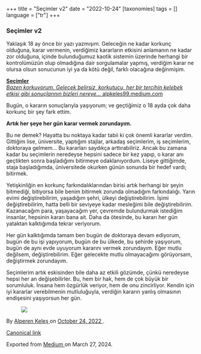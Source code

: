 +++
title = "Seçimler v2"
date = "2022-10-24"
[taxonomies]
tags = []
language = ["tr"]
+++

<article class="h-entry">
 <section class="e-content" data-field="body">
  <section class="section section--body section--first section--last" name="c3ab">
   <div class="section-content">
    <div class="section-inner sectionLayout--insetColumn">
     <h3 class="graf graf--h3 graf--leading graf--title" id="e31f" name="e31f">
      Seçimler v2
     </h3>
     <p class="graf graf--p graf-after--h3" id="302a" name="302a">
      Yaklaşık 18 ay önce bir yazı yazmışım. Geleceğin ne kadar korkunç olduğuna, karar vermenin, verdiğimiz kararların etkisini anlamanın ne kadar zor olduğuna, içinde bulunduğumuz kaotik sistemin üzerinde herhangi bir kontrolümüzün olup olmadığına dair sorgulamalar yapmış, verdiğim karar ne olursa olsun sonucunun iyi ya da kötü değil, farklı olacağına değinmişim.
     </p>
     <div class="graf graf--mixtapeEmbed graf-after--p" id="521d" name="521d">
      <a class="markup--anchor markup--mixtapeEmbed-anchor" data-href="https://alpkeles99.medium.com/se%C3%A7imler-6ff5e2480556" href="https://alpkeles99.medium.com/se%C3%A7imler-6ff5e2480556" title="https://alpkeles99.medium.com/se%C3%A7imler-6ff5e2480556">
       <strong class="markup--strong markup--mixtapeEmbed-strong">
        Seçimler
       </strong>
       <br/>
       <em class="markup--em markup--mixtapeEmbed-em">
        Bazen korkuyorum. Gelecek belirsiz, korkutucu, her bir tercihin kelebek etkisi gibi sonuçlarının bizleri nereye…
       </em>
       alpkeles99.medium.com
      </a>
      <a class="js-mixtapeImage mixtapeImage u-ignoreBlock" data-media-id="8fa7dc2089f1308dbc66f88672a1716e" data-thumbnail-img-id="1*d4RBW4JFLiUbudI0ICQbXg.png" href="https://alpkeles99.medium.com/se%C3%A7imler-6ff5e2480556" style="background-image: url(https://cdn-images-1.medium.com/fit/c/160/160/1*d4RBW4JFLiUbudI0ICQbXg.png);">
      </a>
     </div>
     <p class="graf graf--p graf-after--mixtapeEmbed" id="e521" name="e521">
      Bugün, o kararın sonuçlarıyla yaşıyorum; ve geçtiğimiz o 18 ayda çok daha korkunç bir şey fark ettim.
     </p>
     <p class="graf graf--p graf-after--p" id="f3cd" name="f3cd">
      <strong class="markup--strong markup--p-strong">
       Artık her şeye her gün karar vermek zorundayım.
      </strong>
     </p>
     <p class="graf graf--p graf-after--p" id="2f94" name="2f94">
      Bu ne demek? Hayatta bu noktaya kadar tabii ki çok önemli kararlar verdim. Gittiğim lise, üniversite, yaptığım stajlar, arkadaş seçimlerim, iş seçimlerim, doktoraya gelmem… Bu kararları saydıkça arttırabiliriz. Ancak bu zamana kadar bu seçimlerin neredeyse hepsini sadece bir kez yapıp, o karar anı geçtikten sonra başladığımı bitirmeye odaklanıyordum. Liseye gittiğimde, staja başladığımda, üniversitede okurken günün sonunda bir hedef vardı; bitirmek.
     </p>
     <p class="graf graf--p graf-after--p" id="f565" name="f565">
      Yetişkinliğin en korkunç farkındalıklarından birisi artık herhangi bir şeyin bitmediği, bitiyorsa bile benim bitirmek zorunda olmadığım farkındalığı. Yarın evimi değiştirebilirim, yaşadığım şehri, ülkeyi değiştirebilirim. İşimi değiştirebilirim, hatta belli bir seviyeye kadar mesleğimi bile değiştirebilirim. Kazanacağım para, yaşayacağım yer, çevremde bulundurmak istediğim insanlar, hepsinin kararı bana ait. Daha da ötesinde, bu kararı her gün yataktan kalktığımda tekrar veriyorum.
     </p>
     <p class="graf graf--p graf-after--p" id="3064" name="3064">
      Her gün kalktığımda tamam ben bugün de doktoraya devam ediyorum, bugün de bu işi yapıyorum, bugün de bu ülkede, bu şehirde yaşıyorum, bugün de aynı evde uyuyorum kararını vermek zorundayım. Eğer mutlu değilsem, değiştirebilirim. Eğer gelecekte mutlu olmayacağımı görüyorsam, değiştirmek zorundayım.
     </p>
     <p class="graf graf--p graf-after--p" id="adeb" name="adeb">
      Seçimlerim artık eskisinden bile daha az etkili gözümde, çünkü neredeyse hepsi her an değişebilirler. Bu, hem bir hak, hem de çok büyük bir sorumluluk. İnsana hem özgürlük veriyor, hem de onu zincirliyor. Kendin için iyi kararlar verebilmenin mutluluğuyla, verdiğin kararın yanlış olmasının endişesini yaşıyorsun her gün.
     </p>
     <figure class="graf graf--figure graf-after--p graf--trailing" id="c275" name="c275">
      <img class="graf-image" data-height="1000" data-image-id="1*hVmKv8-FticjlBx9oymlkg.gif" data-is-featured="true" data-width="2000" src="https://cdn-images-1.medium.com/max/800/1*hVmKv8-FticjlBx9oymlkg.gif"/>
     </figure>
    </div>
   </div>
  </section>
 </section>
 <footer>
  <p>
   By
   <a class="p-author h-card" href="https://medium.com/@alpkeles99">
    Alperen Keleş
   </a>
   on
   <a href="https://medium.com/p/ebc8debd7c28">
    <time class="dt-published" datetime="2022-10-24T23:44:21.270Z">
     October 24, 2022
    </time>
   </a>
   .
  </p>
  <p>
   <a class="p-canonical" href="https://medium.com/@alpkeles99/se%C3%A7imler-v2-ebc8debd7c28">
    Canonical link
   </a>
  </p>
  <p>
   Exported from
   <a href="https://medium.com">
    Medium
   </a>
   on March 27, 2024.
  </p>
 </footer>
</article>
